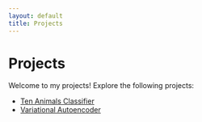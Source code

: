 ```yaml
---
layout: default
title: Projects
---
```


# Projects

Welcome to my projects! Explore the following projects:

- [Ten Animals Classifier](C:\Users\badro\Documents\badeeer.github.io\Projects\mnistfashion-vae\mnistfashion-vae.ipynb)
- [Variational Autoencoder](../Variational-autoencoder/)
